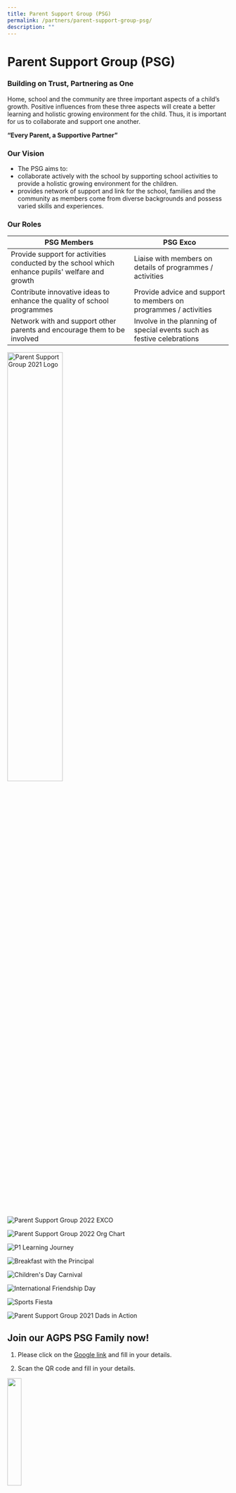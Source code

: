 ```yaml
---
title: Parent Support Group (PSG)
permalink: /partners/parent-support-group-psg/
description: ""
---
```

Parent Support Group (PSG)
==========================

  

### Building on Trust, Partnering as One

Home, school and the community are three important aspects of a child’s growth. Positive influences from these three aspects will create a better learning and holistic growing environment for the child. Thus, it is important for us to collaborate and support one another.

**“Every Parent, a Supportive Partner”**

  

### Our Vision

*   The PSG aims to:
*   collaborate actively with the school by supporting school activities to provide a holistic growing environment for the children.
*   provides network of support and link for the school, families and the community as members come from diverse backgrounds and possess varied skills and experiences.

### Our Roles



| PSG Members | PSG Exco | 
| -------- | -------- | 
| Provide support for activities conducted by the school which enhance pupils' welfare and growth     | Liaise with members on details of programmes / activities     |
| Contribute innovative ideas to enhance the quality of school programmes     | Provide advice and support to members on programmes / activities     |
| Network with and support other parents and encourage them to be involved     | Involve in the planning of special events such as festive celebrations     |

<style>  
img {  
  display: block;  
  margin-left: auto;  
  margin-right: auto;  
}  
</style>  
<body><img src="/images/Partners/PSG/PSG%202021_Logo.jpg" alt="Parent Support Group 2021 Logo" style="width:50%;">  
  
</body>

![Parent Support Group 2022 EXCO](/images/Partners/PSG/PSG%202022%20Exco.jpg)

![Parent Support Group 2022 Org Chart](/images/Partners/PSG/PSG%20Org%20Chart%202022.jpg)

![P1 Learning Journey](/images/Partners/PSG/P1%20Learning%20Journey.jpg)

![Breakfast with the Principal](/images/Partners/PSG/Breakfast%20with%20the%20Principal.jpg)

![Children's Day Carnival](/images/Partners/PSG/Children's%20Day%20Carnival.jpg)

![International Friendship Day](/images/Partners/PSG/International%20Friendship%20Day.jpg)

![Sports Fiesta](/images/Partners/PSG/Sports%20Fiesta.jpg)

![Parent Support Group 2021 Dads in Action](/images/Partners/PSG/PSG%202021_Dads%20in%20Action.jpg)

Join our AGPS PSG Family now!
-----------------------------

1.  Please click on the <a href="https://docs.google.com/forms/d/e/1FAIpQLSerEYjJ_Lyt1hwOCuf3GpG2MyLDGp9_-zyr5q80n22bXgFpdQ/viewform" target=_blank>Google link</a> and fill in your details.

2.  Scan the QR code and fill in your details.

<img src="/images/Partners/PSG/RegisterPSG%20QRcode.png"  
style="width:25%">


3.  Download the <a href="/files/For%20Parents/PSG%20Membership%20Form.pdf" target=_blank>Membership Form</a> and hand it over to any of our school staff.  

**_We look forward to a fulfilling partnership with you!_**